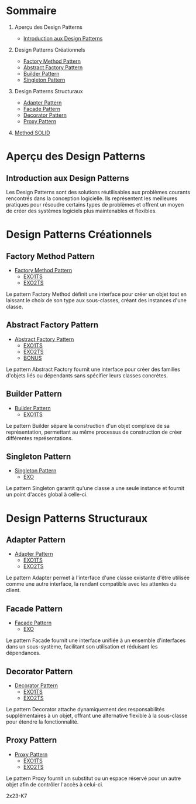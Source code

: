 # Sommaire

1. Aperçu des Design Patterns
   - [Introduction aux Design Patterns](#introduction-aux-design-patterns)

2. Design Patterns Créationnels
   - [Factory Method Pattern](#factory-method-pattern)
   - [Abstract Factory Pattern](#abstract-factory-pattern)
   - [Builder Pattern](#builder-pattern)
   - [Singleton Pattern](#singleton-pattern)

3. Design Patterns Structuraux
   - [Adapter Pattern](#adapter-pattern)
   - [Facade Pattern](#facade-pattern)
   - [Decorator Pattern](#decorator-pattern)
   - [Proxy Pattern](#proxy-pattern)

5. [Method SOLID](/SOLID/index.MD)

# Aperçu des Design Patterns

## Introduction aux Design Patterns

Les Design Patterns sont des solutions réutilisables aux problèmes courants rencontrés dans la conception logicielle. Ils représentent les meilleures pratiques pour résoudre certains types de problèmes et offrent un moyen de créer des systèmes logiciels plus maintenables et flexibles.

# Design Patterns Créationnels

## Factory Method Pattern

- [Factory Method Pattern](/ressource/creational/factoryMethod/index.md)
  - [EXO1TS](/exo/creational/factoryMethod/1/index.ts)
  - [EXO2TS](/exo/creational/factoryMethod/2/index.ts)

Le pattern Factory Method définit une interface pour créer un objet tout en laissant le choix de son type aux sous-classes, créant des instances d'une classe.

## Abstract Factory Pattern

- [Abstract Factory Pattern](/ressource/creational/abstractFactory/index.md)
  - [EXO1TS](/exo/creational/abstractFactory/1/index.ts)
  - [EXO2TS](/exo/creational/abstractFactory/2/index.ts)
  - [BONUS](/exo/creational/abstractFactory/2/bonus.ts)

Le pattern Abstract Factory fournit une interface pour créer des familles d'objets liés ou dépendants sans spécifier leurs classes concrètes.

## Builder Pattern

- [Builder Pattern](/ressource/creational/builder/index.md)
  - [EXO1TS](/exo/creational/builder/index.ts)

Le pattern Builder sépare la construction d'un objet complexe de sa représentation, permettant au même processus de construction de créer différentes représentations.

## Singleton Pattern

- [Singleton Pattern](/ressource/creational/singleton/index.md)
  - [EXO](/exo/creational/singleton/index.ts)

Le pattern Singleton garantit qu'une classe a une seule instance et fournit un point d'accès global à celle-ci.

# Design Patterns Structuraux

## Adapter Pattern

- [Adapter Pattern](/ressource/structural/adapter/index.md)
  - [EXO1TS](/exo/structural/adapter/1/index.ts)
  - [EXO2TS](/exo/structural/adapter/2/index.ts)

Le pattern Adapter permet à l'interface d'une classe existante d'être utilisée comme une autre interface, la rendant compatible avec les attentes du client.

## Facade Pattern

- [Facade Pattern](/ressource/structural/facade/index.md)
  - [EXO](/exo/structural/facade/index.ts)

Le pattern Facade fournit une interface unifiée à un ensemble d'interfaces dans un sous-système, facilitant son utilisation et réduisant les dépendances.

## Decorator Pattern

- [Decorator Pattern](/ressource/structural/decorator/index.md)
  - [EXO1TS](/exo/structural/decorator/1/index.ts)
  - [EXO2TS](/exo/structural/decorator/2/index.ts)

Le pattern Decorator attache dynamiquement des responsabilités supplémentaires à un objet, offrant une alternative flexible à la sous-classe pour étendre la fonctionnalité.

## Proxy Pattern

- [Proxy Pattern](/ressource/structural/proxy/index.md)
  - [EXO1TS](/exo/structural/proxy/1/index.ts)
  - [EXO2TS](/exo/structural/proxy/2/index.ts)

Le pattern Proxy fournit un substitut ou un espace réservé pour un autre objet afin de contrôler l'accès à celui-ci.

2x23-K7
